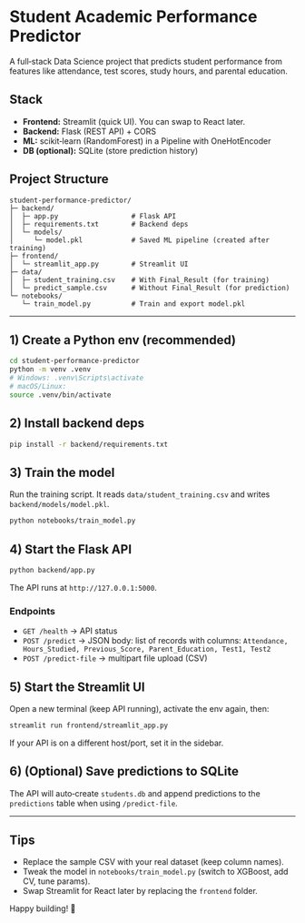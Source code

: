 # Student Academic Performance Predictor

A full‑stack Data Science project that predicts student performance from features like attendance, test scores, study hours, and parental education.

## Stack
- **Frontend:** Streamlit (quick UI). You can swap to React later.
- **Backend:** Flask (REST API) + CORS
- **ML:** scikit‑learn (RandomForest) in a Pipeline with OneHotEncoder
- **DB (optional):** SQLite (store prediction history)

## Project Structure
```
student-performance-predictor/
├─ backend/
│  ├─ app.py                  # Flask API
│  ├─ requirements.txt        # Backend deps
│  └─ models/
│     └─ model.pkl            # Saved ML pipeline (created after training)
├─ frontend/
│  └─ streamlit_app.py        # Streamlit UI
├─ data/
│  ├─ student_training.csv    # With Final_Result (for training)
│  └─ predict_sample.csv      # Without Final_Result (for prediction)
└─ notebooks/
   └─ train_model.py          # Train and export model.pkl
```

---

## 1) Create a Python env (recommended)
```bash
cd student-performance-predictor
python -m venv .venv
# Windows: .venv\Scripts\activate
# macOS/Linux:
source .venv/bin/activate
```

## 2) Install **backend** deps
```bash
pip install -r backend/requirements.txt
```

## 3) Train the model
Run the training script. It reads `data/student_training.csv` and writes `backend/models/model.pkl`.

```bash
python notebooks/train_model.py
```

## 4) Start the Flask API
```bash
python backend/app.py
```
The API runs at `http://127.0.0.1:5000`.

### Endpoints
- `GET /health` → API status
- `POST /predict` → JSON body: list of records with columns:
  `Attendance, Hours_Studied, Previous_Score, Parent_Education, Test1, Test2`
- `POST /predict-file` → multipart file upload (CSV)

## 5) Start the Streamlit UI
Open a new terminal (keep API running), activate the env again, then:
```bash
streamlit run frontend/streamlit_app.py
```
If your API is on a different host/port, set it in the sidebar.

## 6) (Optional) Save predictions to SQLite
The API will auto‑create `students.db` and append predictions to the `predictions` table when using `/predict-file`.

---

## Tips
- Replace the sample CSV with your real dataset (keep column names).
- Tweak the model in `notebooks/train_model.py` (switch to XGBoost, add CV, tune params).
- Swap Streamlit for React later by replacing the `frontend` folder.

Happy building! 🚀
